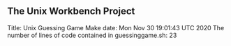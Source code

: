 ## The Unix Workbench Project
Title: Unix Guessing Game
Make date: Mon Nov 30 19:01:43 UTC 2020
The number of lines of code contained in guessinggame.sh: 23
